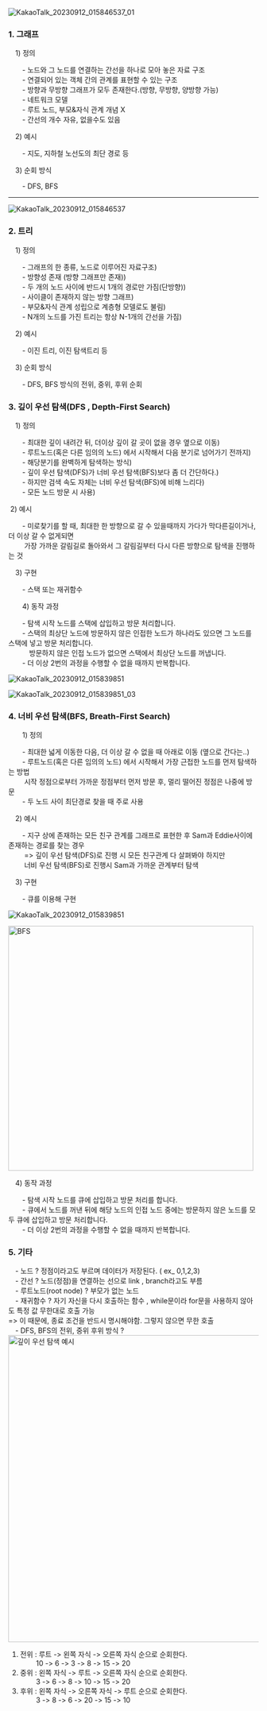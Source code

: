 ![KakaoTalk_20230912_015846537_01](https://github.com/Jino0403/Algorithm/assets/89855707/db67e477-ec54-41db-91f7-f46ec1f62ab0)

<h3>1. 그래프</h3>

 1) 정의

  - 노드와 그 노드를 연결하는 간선을 하나로 모아 놓은 자료 구조<br/>
  - 연결되어 있는 객체 간의 관계를 표현할 수 있는 구조<br/>
  - 방향과 무방향 그래프가 모두 존재한다.(방향, 무방향, 양방향 가능)<br/>
  - 네트워크 모델<br/>
  - 루트 노드, 부모&자식 관계 개념 X<br/>
  - 간선의 개수 자유, 없을수도 있음<br/>

 2) 예시

  - 지도, 지하철 노선도의 최단 경로 등

 3) 순회 방식

  - DFS, BFS
<hr/>

![KakaoTalk_20230912_015846537](https://github.com/Jino0403/Algorithm/assets/89855707/ce87bc09-bdcc-4d5c-9cba-b3a814081ceb)


<h3>2. 트리</h3>

 1)  정의

  - 그래프의 한 종류, 노드로 이루어진 자료구조)<br/>
  - 방향성 존재 (방향 그래프만 존재))<br/>
  - 두 개의 노드 사이에 반드시 1개의 경로만 가짐(단방향))<br/>
  - 사이클이 존재하지 않는 방향 그래프)<br/>
  - 부모&자식 관계 성립으로 계층형 모델로도 불림)<br/>
  - N개의 노드를 가진 트리는 항상 N-1개의 간선을 가짐)<br/>

 2) 예시

  - 이진 트리, 이진 탐색트리 등

 3) 순회 방식

  - DFS, BFS 방식의 전위, 중위, 후위 순회

<h3>3. 깊이 우선 탐색(DFS , Depth-First Search)</h3>

 1)  정의

  - 최대한 깊이 내려간 뒤, 더이상 깊이 갈 곳이 없을 경우 옆으로 이동)<br/>
  - 루트노드(혹은 다른 임의의 노드) 에서 시작해서 다음 분기로 넘어가기 전까지)<br/>
  - 해당분기를 완벽하게 탐색하는 방식)<br/>
  - 깊이 우선 탐색(DFS)가 너비 우선 탐색(BFS)보다 좀 더 간단하다.)<br/>
  - 하지만 검색 속도 자체는 너비 우선 탐색(BFS)에 비해 느리다)<br/>
  - 모든 노드 방문 시 사용)<br/>

&nbsp;2)  예시

  - 미로찾기를 할 때, 최대한 한 방향으로 갈 수 있을때까지 가다가 막다른길이거나, 더 이상 갈 수 없게되면<br/>
    가장 가까운 갈림길로 돌아와서 그 갈림길부터 다시 다른 방향으로 탐색을 진행하는 것<br/>

 3)  구현

  - 스택 또는 재귀함수

  4)  동작 과정

  - 탐색 시작 노드를 스택에 삽입하고 방문 처리합니다.<br/>
  - 스택의 최상단 노드에 방문하지 않은 인접한 노드가 하나라도 있으면 그 노드를 스택에 넣고 방문 처리합니다. <br/>
     방문하지 않은 인접 노드가 없으면 스택에서 최상단 노드를 꺼냅니다.<br/>
  - 더 이상 2번의 과정을 수행할 수 없을 때까지 반복합니다.<br/>

![KakaoTalk_20230912_015839851](https://github.com/Jino0403/Algorithm/assets/89855707/8711a207-3c3e-41fe-9377-604df152164d)

![KakaoTalk_20230912_015839851_03](https://github.com/Jino0403/Algorithm/assets/89855707/efffbbda-7ea9-4046-9329-2ddd5614b2bd)

<h3>4. 너비 우선 탐색(BFS, Breath-First Search)</h3>

  1)  정의

  - 최대한 넓게 이동한 다음, 더 이상 갈 수 없을 때 아래로 이동 (옆으로 간다는..)<br/>
  - 루트노드(혹은 다른 임의의 노드) 에서 시작해서 가장 근접한 노드를 먼저 탐색하는 방법<br/>
    시작 정점으로부터 가까운 정점부터 먼저 방문 후, 멀리 떨어진 정점은 나중에 방문<br/>
  - 두 노드 사이 최단경로 찾을 때 주로 사용<br/>

 2)  예시

  - 지구 상에 존재하는 모든 친구 관계를 그래프로 표현한 후 Sam과 Eddie사이에 존재하는 경로를 찾는 경우<br/>
    => 깊이 우선 탐색(DFS)로 진행 시 모든 친구관계 다 살펴봐야 하지만<br/>
    너비 우선 탐색(BFS)로 진행시 Sam과 가까운 관계부터 탐색<br/>

 3)  구현

  - 큐를 이용해 구현

![KakaoTalk_20230912_015839851](https://github.com/Jino0403/Algorithm/assets/89855707/8711a207-3c3e-41fe-9377-604df152164d)

<img width="493" alt="BFS" src="https://github.com/Jino0403/Algorithm/assets/89855707/d457944a-7177-4b5c-8485-1e70ef7ec092">

 4)  동작 과정

  - 탐색 시작 노드를 큐에 삽입하고 방문 처리를 합니다.<br/>
  - 큐에서 노드를 꺼낸 뒤에 해당 노드의 인접 노드 중에는 방문하지 않은 노드를 모두 큐에 삽입하고 방문 처리합니다.<br/>
  - 더 이상 2번의 과정을 수행할 수 없을 때까지 반복합니다.<br/>

<h3>5. 기타</h3>

 - 노드 ? 정점이라고도 부르며 데이터가 저장된다. ( ex\_ 0,1,2,3)<br/>
 - 간선 ? 노드(정점)을 연결하는 선으로 link , branch라고도 부름<br/>
 - 루트노드(root node) ? 부모가 없는 노드<br/>
 - 재귀함수 ? 자기 자신을 다시 호출하는 함수 , while문이라 for문을 사용하지 않아도 특정 값 무한대로 호출 가능<br/>
  => 이 때문에, 종료 조건을 반드시 명시해야함. 그렇지 않으면 무한 호출<br/>
 - DFS, BFS의 전위, 중위 후위 방식 ?<br/>
  <img width="618" alt="깊이 우선 탐색 예시" src="https://github.com/Jino0403/Algorithm/assets/89855707/5f4894b4-90e0-4f92-a97a-47c4bbfd2f2d">

1.  전위 : 루트 -> 왼쪽 자식 -> 오른쪽 자식 순으로 순회한다.<br/>
   10 -> 6 -> 3 -> 8 -> 15 -> 20<br/>
2.  중위 : 왼쪽 자식 -> 루트 -> 오른쪽 자식 순으로 순회한다.<br/>
    3 -> 6 -> 8 -> 10 -> 15 -> 20<br/>
3.  후위 : 왼쪽 자식 -> 오른쪽 자식 -> 루트 순으로 순회한다.<br/>
    3 -> 8 -> 6 -> 20 -> 15 -> 10<br/>

